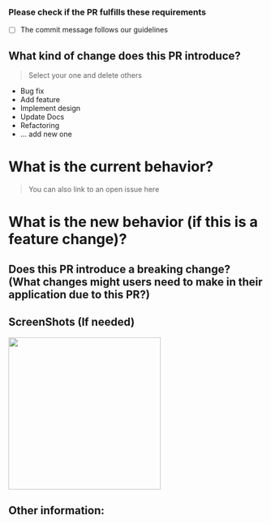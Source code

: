 ### Please check if the PR fulfills these requirements
- [ ] The commit message follows our guidelines
<!-- - [ ] Tests for the changes have been added (for bug fixes / features) ~~  -->
<!-- - [ ] Docs have been added / updated (for bug fixes / features) -->


## What kind of change does this PR introduce?
> Select your one and delete others
- Bug fix
- Add feature
- Implement design
- Update Docs
- Refactoring
- ... add new one


# What is the current behavior?
>  You can also link to an open issue here


# What is the new behavior (if this is a feature change)?



## Does this PR introduce a breaking change? (What changes might users need to make in their application due to this PR?)



## ScreenShots (If needed)
<p>
  <img src="", width="300" />
</p>



## Other information:
